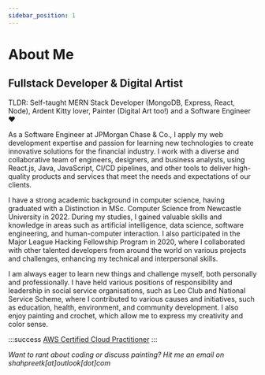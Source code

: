 ```yaml
---
sidebar_position: 1
---
```


# About Me

## Fullstack Developer & Digital Artist

TLDR: Self-taught MERN Stack Developer (MongoDB, Express, React, Node), Ardent Kitty lover, Painter (Digital Art too!) and a Software Engineer ❤️

As a Software Engineer at JPMorgan Chase & Co., I apply my web development expertise and passion for learning new technologies to create innovative solutions for the financial industry. I work with a diverse and collaborative team of engineers, designers, and business analysts, using React.js, Java, JavaScript, CI/CD pipelines, and other tools to deliver high-quality products and services that meet the needs and expectations of our clients.

I have a strong academic background in computer science, having graduated with a Distinction in MSc. Computer Science from Newcastle University in 2022. During my studies, I gained valuable skills and knowledge in areas such as artificial intelligence, data science, software engineering, and human-computer interaction. I also participated in the Major League Hacking Fellowship Program in 2020, where I collaborated with other talented developers from around the world on various projects and challenges, enhancing my technical and interpersonal skills.

I am always eager to learn new things and challenge myself, both personally and professionally. I have held various positions of responsibility and leadership in social service organisations, such as Leo Club and National Service Scheme, where I contributed to various causes and initiatives, such as education, health, environment, and community development. I also enjoy painting and crochet, which allow me to express my creativity and color sense.

:::success
[AWS Certified Cloud Practitioner](https://www.credly.com/badges/7ce03755-389a-4037-8202-16e0e78b9813)
:::

*Want to rant about coding or discuss painting? Hit me an email on shahpreetk[at]outlook[dot]com*